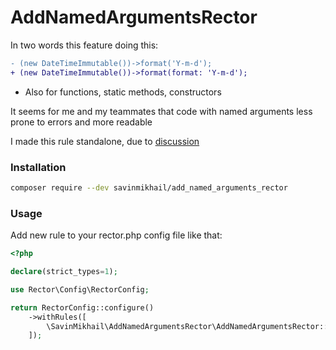 # AddNamedArgumentsRector

In two words this feature doing this:

```diff
- (new DateTimeImmutable())->format('Y-m-d');
+ (new DateTimeImmutable())->format(format: 'Y-m-d');
```
+ Also for functions, static methods, constructors

It seems for me and my teammates that code with named arguments less prone to errors and more readable

I made this rule standalone, due to [discussion](https://github.com/rectorphp/rector-src/pull/6678)

### Installation

```bash
composer require --dev savinmikhail/add_named_arguments_rector
```

### Usage

Add new rule to your rector.php config file like that:

```php
<?php

declare(strict_types=1);

use Rector\Config\RectorConfig;

return RectorConfig::configure()
    ->withRules([
        \SavinMikhail\AddNamedArgumentsRector\AddNamedArgumentsRector::class
    ]);

```